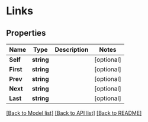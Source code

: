 # Links

## Properties
Name | Type | Description | Notes
------------ | ------------- | ------------- | -------------
**Self** | **string** |  | [optional] 
**First** | **string** |  | [optional] 
**Prev** | **string** |  | [optional] 
**Next** | **string** |  | [optional] 
**Last** | **string** |  | [optional] 

[[Back to Model list]](../README.md#documentation-for-models) [[Back to API list]](../README.md#documentation-for-api-endpoints) [[Back to README]](../README.md)


